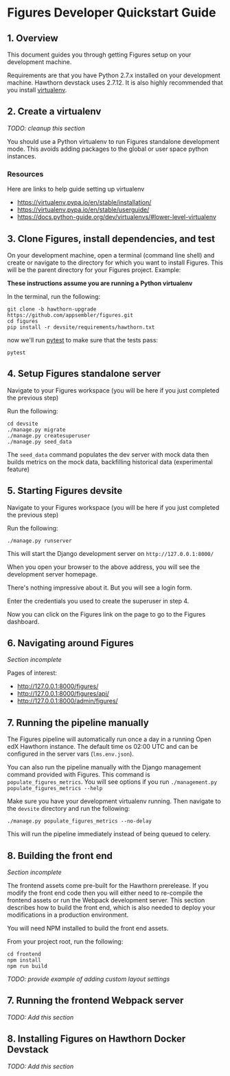 
# Figures Developer Quickstart Guide

## 1. Overview

This document guides you through getting Figures setup on your development machine.

Requirements are that you have Python 2.7.x installed on your development machine. Hawthorn devstack uses 2.7.12. It is also highly recommended that you install [virtualenv](https://virtualenv.pypa.io/).

## 2. Create a virtualenv

_TODO: cleanup this section_

You should use a Python virtualenv to run Figures standalone development mode. This avoids adding packages to the global or user space python instances.

### Resources

Here are links to help guide setting up virtualenv

* https://virtualenv.pypa.io/en/stable/installation/
* https://virtualenv.pypa.io/en/stable/userguide/
* https://docs.python-guide.org/dev/virtualenvs/#lower-level-virtualenv

## 3. Clone Figures, install dependencies, and test

On your development machine, open a terminal (command line shell) and create or navigate to the directory for which you want to install Figures. This will be the parent directory for your Figures project. Example:

**These instructions assume you are running a Python virtualenv**


In the terminal, run the following:

```
git clone -b hawthorn-upgrade https://github.com/appsembler/figures.git
cd figures
pip install -r devsite/requirements/hawthorn.txt
```

now we'll run [pytest](https://docs.pytest.org/) to make sure that the tests pass:

```
pytest
```

## 4. Setup Figures standalone server

Navigate to your Figures workspace (you will be here if you just completed the previous step)

Run the following:

```
cd devsite
./manage.py migrate
./manage.py createsuperuser
./manage.py seed_data
```

The `seed_data` command populates the dev server with mock data then builds metrics on the mock data, backfilling historical data (experimental feature)

## 5. Starting Figures devsite

Navigate to your Figures workspace (you will be here if you just completed the previous step)

Run the following:

```
./manage.py runserver
```

This will start the Django development server on `http://127.0.0.1:8000/`

When you open your browser to the above address, you will see the development server homepage.

There's nothing impressive about it. But you will see a login form.

Enter the credentials you used to create the superuser in step 4.

Now you can click on the Figures link on the page to go to the Figures dashboard.

## 6. Navigating around Figures

_Section incomplete_

Pages of interest:

* http://127.0.0.1:8000/figures/
* http://127.0.0.1:8000/figures/api/
* http://127.0.0.1:8000/admin/figures/

## 7. Running the pipeline manually

The Figures pipeline will automatically run once a day in a running Open edX Hawthorn instance. The default time os 02:00 UTC and can be configured in the server vars (`lms.env.json`).

You can also run the pipeline manually with the Django management command provided with Figures. This command is `populate_figures_metrics`. You will see options if you run `./management.py populate_figures_metrics --help`

Make sure you have your development virtualenv running. Then navigate to the `devsite` directory and run the following:

```
./manage.py populate_figures_metrics --no-delay
```

This will run the pipeline immediately instead of being queued to celery.

## 8. Building the front end

_Section incomplete_

The frontend assets come pre-built for the Hawthorn prerelease. If you modify the front end code then you will either need to re-compile the frontend assets or run the Webpack development server. This section describes how to build the front end, which is also needed to deploy your modifications in a production environment.

You will need NPM installed to build the front end assets. 

From your project root, run the following:

```
cd frontend
npm install
npm run build
```

_TODO: provide example of adding custom layout settings_

## 7. Running the frontend Webpack server

_TODO: Add this section_

## 8. Installing Figures on Hawthorn Docker Devstack

_TODO: Add this section_
